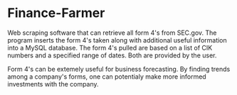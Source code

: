 # Finance-Farmer
Web scraping software that can retrieve all form 4's from SEC.gov. The program inserts the form 4's taken along with additional useful information into a MySQL database. The form 4's pulled are based on a list of CIK numbers and a specified range of dates. Both are provided by the user. 

Form 4's can be extemely useful for business forecasting. By finding trends among a company's forms, one can potentialy make more informed investments with the company.  
